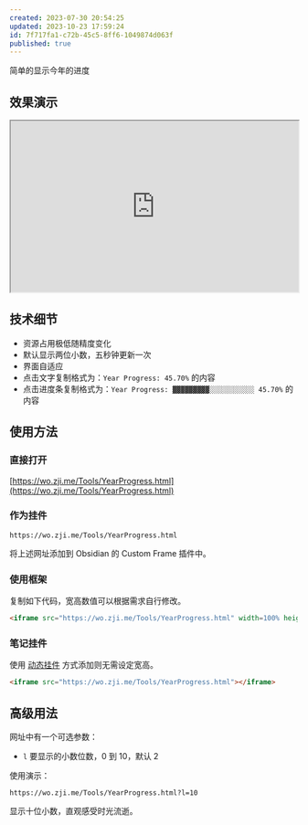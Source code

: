 ```yaml
---
created: 2023-07-30 20:54:25
updated: 2023-10-23 17:59:24
id: 7f717fa1-c72b-45c5-8ff6-1049874d063f
published: true
---
```

简单的显示今年的进度

## 效果演示

<iframe src="https://wo.zji.me/Tools/YearProgress.html" width=100% height=300></iframe>

## 技术细节

- 资源占用极低随精度变化
- 默认显示两位小数，五秒钟更新一次
- 界面自适应
- 点击文字复制格式为：`Year Progress: 45.70%` 的内容
- 点击进度条复制格式为：`Year Progress: ▓▓▓▓▓▓▓▓▓░░░░░░░░░░░ 45.70%` 的内容

## 使用方法

### 直接打开

[https://wo.zji.me/Tools/YearProgress.html](https://wo.zji.me/Tools/YearProgress.html)

### 作为挂件

```text
https://wo.zji.me/Tools/YearProgress.html
```

将上述网址添加到 Obsidian 的 Custom Frame 插件中。

### 使用框架

复制如下代码，宽高数值可以根据需求自行修改。

```html
<iframe src="https://wo.zji.me/Tools/YearProgress.html" width=100% height=300></iframe>
```

### 笔记挂件

使用 [动态挂件](/Notes/0005_动态挂件.md) 方式添加则无需设定宽高。

```html
<iframe src="https://wo.zji.me/Tools/YearProgress.html"></iframe>
```

## 高级用法

网址中有一个可选参数：

- `l` 要显示的小数位数，0 到 10，默认 2

使用演示：

```text
https://wo.zji.me/Tools/YearProgress.html?l=10
```

显示十位小数，直观感受时光流逝。